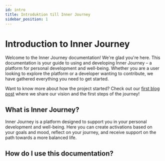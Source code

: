 ```yaml
---
id: intro
title: Introduktion till Inner Journey
sidebar_position: 1
---
```

# Introduction to Inner Journey

Welcome to the Inner Journey documentation! We're glad you're here. This documentation is your guide to using and developing Inner Journey – a platform for personal development and well-being. Whether you are a user looking to explore the platform or a developer wanting to contribute, we have gathered everything you need to get started.

Want to know more about how the project started? Check out our [first blog post](/blog/kan-ai-knna) where we share our vision and the first steps of the journey!

## What is Inner Journey?

Inner Journey is a platform designed to support you in your personal development and well-being. Here you can create activations based on your goals and mood, reflect on your journey, and receive support on the path towards a more balanced life.

## How do I use this documentation?